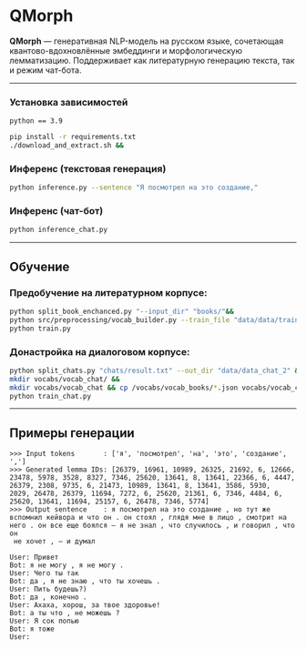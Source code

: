 
# QMorph

**QMorph** — генеративная NLP-модель на русском языке, сочетающая квантово-вдохновлённые эмбеддинги и морфологическую лемматизацию. Поддерживает как литературную генерацию текста, так и режим чат-бота.

---

### Установка зависимостей
`python == 3.9`
```bash
pip install -r requirements.txt
./download_and_extract.sh && 
```

### Инференс (текстовая генерация)

```bash
python inference.py --sentence "Я посмотрел на это создание,"
```

### Инференс (чат-бот)

```bash
python inference_chat.py
```

---

## Обучение

### Предобучение на литературном корпусе:

```bash
python split_book_enchanced.py "--input_dir" "books/"&&
python src/preprocessing/vocab_builder.py --train_file "data/data/train.txt" --output_dir "/vocabs/vocab_books" &&
python train.py
```

### Донастройка на диалоговом корпусе:

```bash
python split_chats.py "chats/result.txt" --out_dir "data/data_chat_2" && 
mkdir vocabs/vocab_chat/ &&
mkdir vocabs/vocab_chat && cp /vocabs/vocab_books/*.json vocabs/vocab_chat &&
python train_chat.py
```
--- 
## Примеры генерации 

```
>>> Input tokens       : ['я', 'посмотрел', 'на', 'это', 'создание', ',']
>>> Generated lemma IDs: [26379, 16961, 10989, 26325, 21692, 6, 12666, 23478, 5978, 3528, 8327, 7346, 25620, 13641, 8, 13641, 22366, 6, 4447, 26379, 2308, 9735, 6, 21473, 10989, 13641, 8, 13641, 3586, 5930, 
2029, 26478, 26379, 11694, 7272, 6, 25620, 21361, 6, 7346, 4484, 6, 25620, 13641, 11694, 25157, 6, 26478, 7346, 5774]
>>> Output sentence    : я посмотрел на это создание , но тут же вспомнил кейвора и что он . он стоял , глядя мне в лицо , смотрит на него . он все еще боялся – я не знал , что случилось , и говорил , что он
 не хочет , – и думал
```


```
User: Привет
Bot: я не могу , я не могу .
User: Чего ты так 
Bot: да , я не знаю , что ты хочешь .
User: Пить будешь?)
Bot: да , конечно .
User: Ахаха, хорош, за твое здоровье!
Bot: а ты что , не можешь ?
User: Я сок попью 
Bot: я тоже
User: 
```
